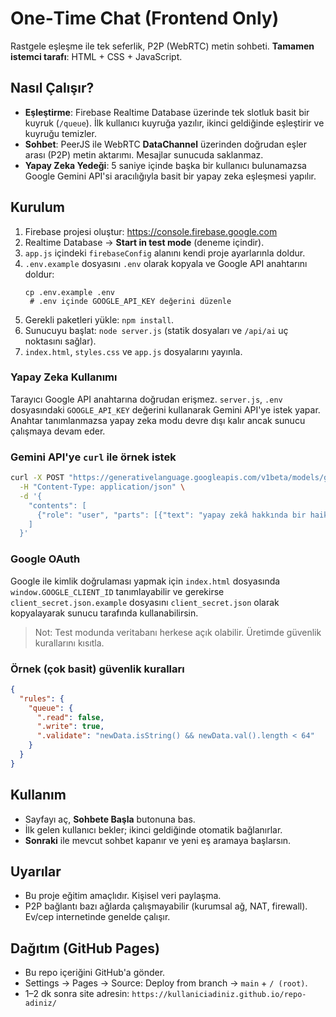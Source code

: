 # One‑Time Chat (Frontend Only)
Rastgele eşleşme ile tek seferlik, P2P (WebRTC) metin sohbeti. **Tamamen istemci tarafı**: HTML + CSS + JavaScript.

## Nasıl Çalışır?
- **Eşleştirme**: Firebase Realtime Database üzerinde tek slotluk basit bir kuyruk (`/queue`). İlk kullanıcı kuyruğa yazılır, ikinci geldiğinde eşleştirir ve kuyruğu temizler.
- **Sohbet**: PeerJS ile WebRTC **DataChannel** üzerinden doğrudan eşler arası (P2P) metin aktarımı. Mesajlar sunucuda saklanmaz.
- **Yapay Zeka Yedeği**: 5 saniye içinde başka bir kullanıcı bulunamazsa Google Gemini API'si aracılığıyla basit bir yapay zeka eşleşmesi yapılır.

## Kurulum
1. Firebase projesi oluştur: https://console.firebase.google.com  
2. Realtime Database -> **Start in test mode** (deneme içindir).  
3. `app.js` içindeki `firebaseConfig` alanını kendi proje ayarlarınla doldur.
4. `.env.example` dosyasını `.env` olarak kopyala ve Google API anahtarını doldur:
   ```
   cp .env.example .env
    # .env içinde GOOGLE_API_KEY değerini düzenle
   ```
5. Gerekli paketleri yükle: `npm install`.
6. Sunucuyu başlat: `node server.js` (statik dosyaları ve `/api/ai` uç noktasını sağlar).
7. `index.html`, `styles.css` ve `app.js` dosyalarını yayınla.

### Yapay Zeka Kullanımı
Tarayıcı Google API anahtarına doğrudan erişmez. `server.js`, `.env` dosyasındaki `GOOGLE_API_KEY` değerini kullanarak Gemini API'ye istek yapar. Anahtar tanımlanmazsa yapay zeka modu devre dışı kalır ancak sunucu çalışmaya devam eder.

### Gemini API'ye `curl` ile örnek istek

```bash
curl -X POST "https://generativelanguage.googleapis.com/v1beta/models/gemini-pro:generateContent?key=YOUR_GOOGLE_API_KEY" \
  -H "Content-Type: application/json" \
  -d '{
    "contents": [
      {"role": "user", "parts": [{"text": "yapay zekâ hakkında bir haiku yaz"}]}
    ]
  }'
```

### Google OAuth
Google ile kimlik doğrulaması yapmak için `index.html` dosyasında `window.GOOGLE_CLIENT_ID` tanımlayabilir ve gerekirse `client_secret.json.example` dosyasını `client_secret.json` olarak kopyalayarak sunucu tarafında kullanabilirsin.

> Not: Test modunda veritabanı herkese açık olabilir. Üretimde güvenlik kurallarını kısıtla.

### Örnek (çok basit) güvenlik kuralları
```json
{
  "rules": {
    "queue": {
      ".read": false,
      ".write": true,
      ".validate": "newData.isString() && newData.val().length < 64"
    }
  }
}
```

## Kullanım
- Sayfayı aç, **Sohbete Başla** butonuna bas.
- İlk gelen kullanıcı bekler; ikinci geldiğinde otomatik bağlanırlar.
- **Sonraki** ile mevcut sohbet kapanır ve yeni eş aramaya başlarsın.

## Uyarılar
- Bu proje eğitim amaçlıdır. Kişisel veri paylaşma.  
- P2P bağlantı bazı ağlarda çalışmayabilir (kurumsal ağ, NAT, firewall). Ev/cep internetinde genelde çalışır.

## Dağıtım (GitHub Pages)
- Bu repo içeriğini GitHub'a gönder.
- Settings → Pages → Source: Deploy from branch → `main` + `/ (root)`.
- 1–2 dk sonra site adresin: `https://kullaniciadiniz.github.io/repo-adiniz/`
